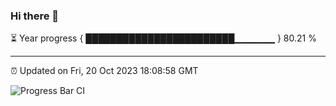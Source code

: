 ### Hi there 👋

⏳ Year progress { ████████████████████████▁▁▁▁▁▁ } 80.21 %

---

⏰ Updated on Fri, 20 Oct 2023 18:08:58 GMT

![Progress Bar CI](https://github.com/Shyam-Makwana/GitHub-Actions-Demo/workflows/Progress%20Bar%20CI/badge.svg)
